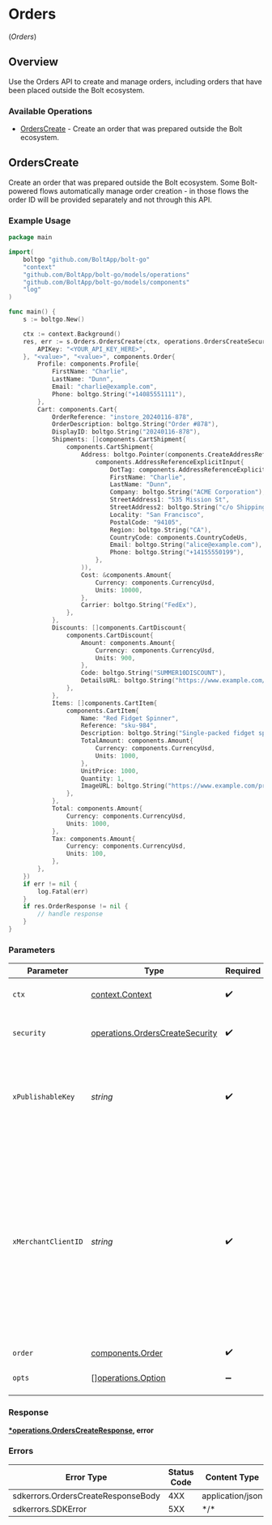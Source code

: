 # Orders
(*Orders*)

## Overview

Use the Orders API to create and manage orders, including orders that have been placed outside the Bolt ecosystem.

### Available Operations

* [OrdersCreate](#orderscreate) - Create an order that was prepared outside the Bolt ecosystem.

## OrdersCreate

Create an order that was prepared outside the Bolt ecosystem. Some Bolt-powered flows automatically manage order creation - in those flows the order ID will be provided separately and not through this API.

### Example Usage

```go
package main

import(
	boltgo "github.com/BoltApp/bolt-go"
	"context"
	"github.com/BoltApp/bolt-go/models/operations"
	"github.com/BoltApp/bolt-go/models/components"
	"log"
)

func main() {
    s := boltgo.New()

    ctx := context.Background()
    res, err := s.Orders.OrdersCreate(ctx, operations.OrdersCreateSecurity{
        APIKey: "<YOUR_API_KEY_HERE>",
    }, "<value>", "<value>", components.Order{
        Profile: components.Profile{
            FirstName: "Charlie",
            LastName: "Dunn",
            Email: "charlie@example.com",
            Phone: boltgo.String("+14085551111"),
        },
        Cart: components.Cart{
            OrderReference: "instore_20240116-878",
            OrderDescription: boltgo.String("Order #878"),
            DisplayID: boltgo.String("20240116-878"),
            Shipments: []components.CartShipment{
                components.CartShipment{
                    Address: boltgo.Pointer(components.CreateAddressReferenceInputAddressReferenceExplicitInput(
                        components.AddressReferenceExplicitInput{
                            DotTag: components.AddressReferenceExplicitTagExplicit,
                            FirstName: "Charlie",
                            LastName: "Dunn",
                            Company: boltgo.String("ACME Corporation"),
                            StreetAddress1: "535 Mission St",
                            StreetAddress2: boltgo.String("c/o Shipping Department"),
                            Locality: "San Francisco",
                            PostalCode: "94105",
                            Region: boltgo.String("CA"),
                            CountryCode: components.CountryCodeUs,
                            Email: boltgo.String("alice@example.com"),
                            Phone: boltgo.String("+14155550199"),
                        },
                    )),
                    Cost: &components.Amount{
                        Currency: components.CurrencyUsd,
                        Units: 10000,
                    },
                    Carrier: boltgo.String("FedEx"),
                },
            },
            Discounts: []components.CartDiscount{
                components.CartDiscount{
                    Amount: components.Amount{
                        Currency: components.CurrencyUsd,
                        Units: 900,
                    },
                    Code: boltgo.String("SUMMER10DISCOUNT"),
                    DetailsURL: boltgo.String("https://www.example.com/SUMMER-SALE"),
                },
            },
            Items: []components.CartItem{
                components.CartItem{
                    Name: "Red Fidget Spinner",
                    Reference: "sku-984",
                    Description: boltgo.String("Single-packed fidget spinner, red"),
                    TotalAmount: components.Amount{
                        Currency: components.CurrencyUsd,
                        Units: 1000,
                    },
                    UnitPrice: 1000,
                    Quantity: 1,
                    ImageURL: boltgo.String("https://www.example.com/products/984/image.png"),
                },
            },
            Total: components.Amount{
                Currency: components.CurrencyUsd,
                Units: 1000,
            },
            Tax: components.Amount{
                Currency: components.CurrencyUsd,
                Units: 100,
            },
        },
    })
    if err != nil {
        log.Fatal(err)
    }
    if res.OrderResponse != nil {
        // handle response
    }
}
```

### Parameters

| Parameter                                                                                                                                                                                                           | Type                                                                                                                                                                                                                | Required                                                                                                                                                                                                            | Description                                                                                                                                                                                                         |
| ------------------------------------------------------------------------------------------------------------------------------------------------------------------------------------------------------------------- | ------------------------------------------------------------------------------------------------------------------------------------------------------------------------------------------------------------------- | ------------------------------------------------------------------------------------------------------------------------------------------------------------------------------------------------------------------- | ------------------------------------------------------------------------------------------------------------------------------------------------------------------------------------------------------------------- |
| `ctx`                                                                                                                                                                                                               | [context.Context](https://pkg.go.dev/context#Context)                                                                                                                                                               | :heavy_check_mark:                                                                                                                                                                                                  | The context to use for the request.                                                                                                                                                                                 |
| `security`                                                                                                                                                                                                          | [operations.OrdersCreateSecurity](../../models/operations/orderscreatesecurity.md)                                                                                                                                  | :heavy_check_mark:                                                                                                                                                                                                  | The security requirements to use for the request.                                                                                                                                                                   |
| `xPublishableKey`                                                                                                                                                                                                   | *string*                                                                                                                                                                                                            | :heavy_check_mark:                                                                                                                                                                                                  | The publicly shareable identifier used to identify your Bolt merchant division.                                                                                                                                     |
| `xMerchantClientID`                                                                                                                                                                                                 | *string*                                                                                                                                                                                                            | :heavy_check_mark:                                                                                                                                                                                                  | A unique identifier for a shopper's device, generated by Bolt. This header is required for proper attribution of this operation to your analytics reports. Omitting this header may result in incorrect statistics. |
| `order`                                                                                                                                                                                                             | [components.Order](../../models/components/order.md)                                                                                                                                                                | :heavy_check_mark:                                                                                                                                                                                                  | N/A                                                                                                                                                                                                                 |
| `opts`                                                                                                                                                                                                              | [][operations.Option](../../models/operations/option.md)                                                                                                                                                            | :heavy_minus_sign:                                                                                                                                                                                                  | The options for this request.                                                                                                                                                                                       |

### Response

**[*operations.OrdersCreateResponse](../../models/operations/orderscreateresponse.md), error**

### Errors

| Error Type                         | Status Code                        | Content Type                       |
| ---------------------------------- | ---------------------------------- | ---------------------------------- |
| sdkerrors.OrdersCreateResponseBody | 4XX                                | application/json                   |
| sdkerrors.SDKError                 | 5XX                                | \*/\*                              |